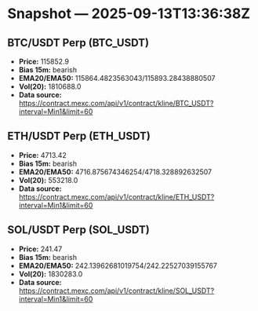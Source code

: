 # Snapshot — 2025-09-13T13:36:38Z

## BTC/USDT Perp (BTC_USDT)
- **Price:** 115852.9
- **Bias 15m:** bearish
- **EMA20/EMA50:** 115864.4823563043/115893.28438880507
- **Vol(20):** 1810688.0
- **Data source:** https://contract.mexc.com/api/v1/contract/kline/BTC_USDT?interval=Min1&limit=60

## ETH/USDT Perp (ETH_USDT)
- **Price:** 4713.42
- **Bias 15m:** bearish
- **EMA20/EMA50:** 4716.875674346254/4718.328892632507
- **Vol(20):** 553218.0
- **Data source:** https://contract.mexc.com/api/v1/contract/kline/ETH_USDT?interval=Min1&limit=60

## SOL/USDT Perp (SOL_USDT)
- **Price:** 241.47
- **Bias 15m:** bearish
- **EMA20/EMA50:** 242.13962681019754/242.22527039155767
- **Vol(20):** 1830283.0
- **Data source:** https://contract.mexc.com/api/v1/contract/kline/SOL_USDT?interval=Min1&limit=60
